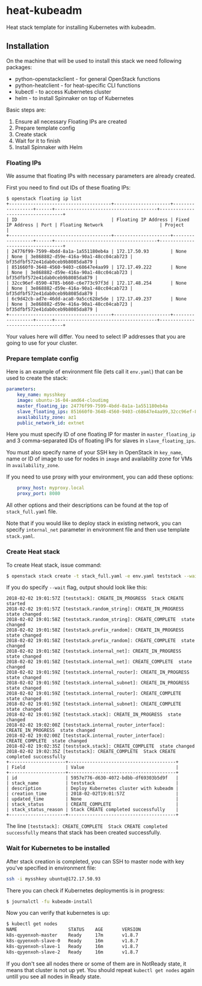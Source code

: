 # heat-kubeadm

Heat stack template for installing Kubernetes with kubeadm.

## Installation

On the machine that will be used to install this stack we need
following packages:

* python-openstackclient - for general OpenStack functions
* python-heatclient - for heat-specific CLI functions
* kubectl - to access Kubernetes cluster
* helm - to install Spinnaker on top of Kubernetes

Basic steps are:

1. Ensure all necessary Floating IPs are created
1. Prepare template config
1. Create stack
1. Wait for it to finish
1. Install Spinnaker with Helm

### Floating IPs

We assume that floating IPs with necessary parameters are already created.

First you need to find out IDs of these floating IPs:

```
$ openstack floating ip list
+--------------------------------------+---------------------+------------------+------+--------------------------------------+----------------------------------+
| ID                                   | Floating IP Address | Fixed IP Address | Port | Floating Network                     | Project                          |
+--------------------------------------+---------------------+------------------+------+--------------------------------------+----------------------------------+
| 24776f99-7599-4bdd-8a1a-1a551180eb4a | 172.17.50.93        | None             | None | 3e868882-d59e-416a-90a1-48cc04cab723 | bf35dfbf572e41dab0ceb9b8085da879 |
| 851660f0-3648-4560-9403-c68647e4aa99 | 172.17.49.222       | None             | None | 3e868882-d59e-416a-90a1-48cc04cab723 | bf35dfbf572e41dab0ceb9b8085da879 |
| 32cc96ef-8590-4785-b660-c6e773c97f3d | 172.17.48.254       | None             | None | 3e868882-d59e-416a-90a1-48cc04cab723 | bf35dfbf572e41dab0ceb9b8085da879 |
| 6c9d42cb-ad7e-46dd-aca8-9a5cc628e5de | 172.17.49.237       | None             | None | 3e868882-d59e-416a-90a1-48cc04cab723 | bf35dfbf572e41dab0ceb9b8085da879 |
+--------------------------------------+---------------------+------------------+------+--------------------------------------+----------------------------------+
```

Your values here will differ. You need to select IP addresses that you are
going to use for your cluster.

### Prepare template config

Here is an example of environment file (lets call it `env.yaml`) that can be
used to create the stack:

```yaml
parameters:
    key_name: mysshkey
    image: ubuntu-16-04-amd64-cloudimg    
    master_floating_ip: 24776f99-7599-4bdd-8a1a-1a551180eb4a
    slave_floating_ips: 851660f0-3648-4560-9403-c68647e4aa99,32cc96ef-8590-4785-b660-c6e773c97f3d,6c9d42cb-ad7e-46dd-aca8-9a5cc628e5de
    availability_zone: az1
    public_network_id: extnet
```

Here you must specify ID of one floating IP for master in `master_floating_ip`
and 3 comma-separated IDs of floating IPs for slaves in `slave_floating_ips`.

You must also specify name of your SSH key in OpenStack in `key_name`,
name or ID of image to use for nodes in `image` and availability zone for
VMs in `availability_zone`.

If you need to use proxy with your environment, you can add these options:

```yaml
    proxy_host: myproxy.local
    proxy_port: 8080
```

All other options and their descriptions can be found at the top of
`stack_full.yaml` file.

Note that if you would like to deploy stack in existing network, you can
specify `internal_net` parameter in environment file and then use template
`stack.yaml`.

### Create Heat stack


To create Heat stack, issue command:

```bash
$ openstack stack create -t stack_full.yaml -e env.yaml teststack --wait                                                                                        ~/src/github.com/YorikSar/heat-kubeadm
```

If you do specify `--wait` flag, output should look like this:
```
2018-02-02 19:01:57Z [teststack]: CREATE_IN_PROGRESS  Stack CREATE started
2018-02-02 19:01:57Z [teststack.random_string]: CREATE_IN_PROGRESS  state changed
2018-02-02 19:01:58Z [teststack.random_string]: CREATE_COMPLETE  state changed
2018-02-02 19:01:58Z [teststack.prefix_random]: CREATE_IN_PROGRESS  state changed
2018-02-02 19:01:58Z [teststack.prefix_random]: CREATE_COMPLETE  state changed
2018-02-02 19:01:58Z [teststack.internal_net]: CREATE_IN_PROGRESS  state changed
2018-02-02 19:01:58Z [teststack.internal_net]: CREATE_COMPLETE  state changed
2018-02-02 19:01:59Z [teststack.internal_router]: CREATE_IN_PROGRESS  state changed
2018-02-02 19:01:59Z [teststack.internal_subnet]: CREATE_IN_PROGRESS  state changed
2018-02-02 19:01:59Z [teststack.internal_router]: CREATE_COMPLETE  state changed
2018-02-02 19:01:59Z [teststack.internal_subnet]: CREATE_COMPLETE  state changed
2018-02-02 19:01:59Z [teststack.stack]: CREATE_IN_PROGRESS  state changed
2018-02-02 19:02:00Z [teststack.internal_router_interface]: CREATE_IN_PROGRESS  state changed
2018-02-02 19:02:00Z [teststack.internal_router_interface]: CREATE_COMPLETE  state changed
2018-02-02 19:02:35Z [teststack.stack]: CREATE_COMPLETE  state changed
2018-02-02 19:02:35Z [teststack]: CREATE_COMPLETE  Stack CREATE completed successfully
+---------------------+----------------------------------------+
| Field               | Value                                  |
+---------------------+----------------------------------------+
| id                  | 5957e776-d630-4072-bdbb-df69303b5d9f   |
| stack_name          | teststack                              |
| description         | Deploy Kubernetes cluster with kubeadm |
| creation_time       | 2018-02-02T19:01:57Z                   |
| updated_time        | None                                   |
| stack_status        | CREATE_COMPLETE                        |
| stack_status_reason | Stack CREATE completed successfully    |
+---------------------+----------------------------------------+
```

The line `[teststack]: CREATE_COMPLETE  Stack CREATE completed successfully`
means that stack has been created successfully.

### Wait for Kubernetes to be installed

After stack creation is completed, you can SSH to master node with key you've
specified in environment file:

```bash
ssh -i mysshkey ubuntu@172.17.50.93
```

There you can check if Kubernetes deploymentis is in progress:

```bash
$ journalctl -fu kubeadm-install
```

Now you can verify that kubernetes is up:

```bash
$ kubectl get nodes
NAME                   STATUS    AGE       VERSION
k8s-qyyenxoh-master    Ready     17m       v1.8.7
k8s-qyyenxoh-slave-0   Ready     16m       v1.8.7
k8s-qyyenxoh-slave-1   Ready     16m       v1.8.7
k8s-qyyenxoh-slave-2   Ready     16m       v1.8.7
```

If you don't see all nodes there or some of them are in NotReady state, it
means that cluster is not up yet. You should repeat `kubectl get nodes` again
untill you see all nodes in Ready state.

